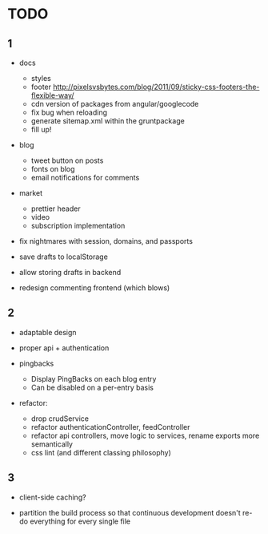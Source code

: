 TODO 
=======

1
-------

- docs
  - styles
  - footer http://pixelsvsbytes.com/blog/2011/09/sticky-css-footers-the-flexible-way/
  - cdn version of packages from angular/googlecode
  - fix bug when reloading
  - generate sitemap.xml within the gruntpackage
  - fill up!

- blog
  - tweet button on posts
  - fonts on blog
  - email notifications for comments

- market
  - prettier header
  - video
  - subscription implementation


- fix nightmares with session, domains, and passports

- save drafts to localStorage
- allow storing drafts in backend
- redesign commenting frontend (which blows)



2
-------

- adaptable design
- proper api + authentication

- pingbacks
  - Display PingBacks on each blog entry
  - Can be disabled on a per-entry basis

- refactor:
    - drop crudService
    - refactor authenticationController, feedController
    - refactor api controllers, move logic to services, rename exports more semantically
    - css lint (and different classing philosophy)



3
-------

- client-side caching?

- partition the build process so that continuous development
  doesn't re-do everything for every single file
  